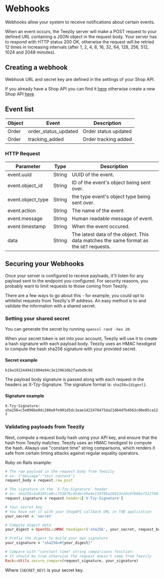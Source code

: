 # Webhooks

Webhooks allow your system to receive notifications about certain events.

When an event occurs, the Teezily server will make a POST request to your defined URL containing a JSON object in the request body. Your server has to respond with HTTP status 200 OK, otherwise the request will be retried 12 times in increasing intervals (after 1, 2, 4, 8, 16, 32, 64, 128, 256, 512, 1024 and 2048 minutes).

## Creating a webhook

Webhook URL and secret key are defined in the settings of your Shop API.

If you already have a Shop API you can find it [here](/account/shops) otherwise create a new Shop API [here](/account/shop_api/new).

## Event list

Object | Event | Description
------ | ----- | -----------
Order | order_status_updated | Order status updated
Order | tracking_added | Order tracking added

### HTTP Request

<!-- id | String | ID of the object being sent over.
object | String | The type of object being sent: for now only `order` is implemented -->

Parameter | Type | Description
--------- | ---- | -----------
event.uuid | String | UUID of the event.
event.object_id | String | ID of the event's object being sent over.
event.object_type | String | the type event's object type being sent over.
event.action | String | The name of the event.
event.message | String | Human readable message of event.
event.timestamp | String | When the event occured.
data | String | The latest data of the object. This data matches the same format as the `GET` requests.

<!-- event.user | String | Who triggered the event. ("<email>" | "Dreamship Staff" | "System") -->

## Securing your Webhooks

Once your server is configured to receive payloads, it'll listen for any payload sent to the endpoint you configured. For security reasons, you probably want to limit requests to those coming from Teezily.

There are a few ways to go about this - for example, you could opt to whitelist requests from Teezily's IP address. An easy method is to and validate the information with a shared secret.

### Setting your shared secret

You can generate the secret by running `openssl rand -hex 20`.

When your secret token is set into your account, Teezily will use it to create a hash signature with each payload body. Teezily uses an HMAC hexdigest to compute the hash sha256 signature with your provided secret.

#### Secret example

`b19a1922449421904e94c3e139616b2faebd9c9d`

The payload body signature is passed along with each request in the headers as X-Tzy-Signature. The signature format is: `sha256={digest}`.

#### Signature example

`X-Tzy-Signature: sha256=c5e896be0dc286e8fe901d5dc1eae1422478475da21d64dfb4563c08e05ca12f`

### Validating payloads from Teezily

Next, compute a request body hash using your API key, and ensure that the hash from Teezily matches. Teezily uses an HMAC hexdigest to compute the hash. Always use "constant time" string comparisons, which renders it safe from certain timing attacks against regular equality operators.

Ruby on Rails example:

```ruby
# The raw payload in the request body from Teezily
# ex: {"message":"test content"}
request_body = request.raw_post

# The signature in the `X-Tzy-Signature` header
# ex: sha256=3a0185ce8cc75387bc45dec59e4e119f8ba26823e10c0f60ba7522f001bf1627
request_signature = request.headers['X-Tzy-Signature']

# Your secret key
# You have set it with your ShopAPI callback URL in T4B application
your_secret = 'secret'

# Compute digest data
your_digest = OpenSSL::HMAC.hexdigest('sha256', your_secret, request_body)

# Prefix the digest to build your own signature
your_signature = "sha256=#{your_digest}"

# Compare with "constant time" string comparisons fonction:
# It should be true otherwise the request doesn't come from Teezily
Rack::Utils.secure_compare(request_signature, your_signature)
```

Where `[SECRET_KEY]` is your secret key.


<!---

Order |
---------------- |
order-created |
order-deleted |
order-reprinted |
order-status-updated |
order-details-updated |
tracking-added |
tracking-updated |
tracking-deleted |
print-file-added |
print-file-removed |
line-item-details-updated |
line-item-added |
line-item-removed |
line-ticket-opened |
line-ticket-closed |

Product |
----------------- |
product-created |
product-deleted |


Item Variant |
---------------------- |
item-variant-availability-updated |
item-variant-added |

## Gearment

All |
--- |
order_completed |
order_canceled |
tracking_updated |
shipping_address_unverified |

## Printify

Shop events |
-------------------- |
shop:disconnected |

Product events |
----------------------- |
product:deleted |
product:publish:started |

Order events |
--------------------- |
order:created |
order:updated |
order:sent-to-production |
order:shipment:created |
order:shipment:delivered |


## Printful

All |
--- |
Package shipped |
Package returned |
Order created |
Order updated |
Order failed |
Order canceled |
Product synced |
Product updated |
Stock updated |
Order put hold |
Order remove hold |


--->

<!--
<aside class="warning">I don't see the utility of registering webhooks.... if a webhook URL is registered we should just push on it, how about packages split tracking ? should we push line item or for tracking</aside>
-->
